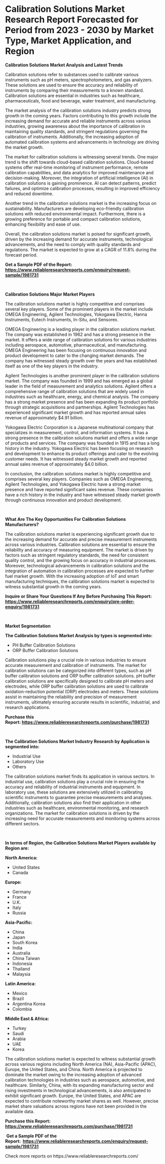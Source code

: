 <p><h1>Calibration Solutions Market Research Report Forecasted for Period from 2023 -  2030 by Market Type, Market Application, and Region</h1></p><p><strong>Calibration Solutions Market Analysis and Latest Trends</strong></p>
<p><p>Calibration solutions refer to substances used to calibrate various instruments such as pH meters, spectrophotometers, and gas analyzers. These solutions are used to ensure the accuracy and reliability of instruments by comparing their measurements to a known standard. Calibration solutions are essential in industries such as healthcare, pharmaceuticals, food and beverage, water treatment, and manufacturing.</p><p>The market analysis of the calibration solutions industry predicts strong growth in the coming years. Factors contributing to this growth include the increasing demand for accurate and reliable instruments across various industries, growing awareness about the importance of calibration in maintaining quality standards, and stringent regulations governing the calibration of instruments. Additionally, the increasing adoption of automated calibration systems and advancements in technology are driving the market growth.</p><p>The market for calibration solutions is witnessing several trends. One major trend is the shift towards cloud-based calibration solutions. Cloud-based systems offer real-time monitoring of instrument performance, remote calibration capabilities, and data analytics for improved maintenance and decision-making. Moreover, the integration of artificial intelligence (AI) in calibration solutions is gaining prominence. AI can detect patterns, predict failures, and optimize calibration processes, resulting in improved efficiency and reduced downtime.</p><p>Another trend in the calibration solutions market is the increasing focus on sustainability. Manufacturers are developing eco-friendly calibration solutions with reduced environmental impact. Furthermore, there is a growing preference for portable and compact calibration solutions, enhancing flexibility and ease of use.</p><p>Overall, the calibration solutions market is poised for significant growth, driven by the increasing demand for accurate instruments, technological advancements, and the need to comply with quality standards and regulations. The market is expected to grow at a CAGR of 11.8% during the forecast period.</p></p>
<p><strong>Get a Sample PDF of the Report:&nbsp; <a href="https://www.reliableresearchreports.com/enquiry/request-sample/1981731">https://www.reliableresearchreports.com/enquiry/request-sample/1981731</a></strong></p>
<p>&nbsp;</p>
<p><strong>Calibration Solutions Major Market Players</strong></p>
<p><p>The calibration solutions market is highly competitive and comprises several key players. Some of the prominent players in the market include OMEGA Engineering, Agilent Technologies, Yokogawa Electric, Hanna Instruments, Eutech Instruments, In-Situ, and Sensorex.</p><p>OMEGA Engineering is a leading player in the calibration solutions market. The company was established in 1962 and has a strong presence in the market. It offers a wide range of calibration solutions for various industries including aerospace, automotive, pharmaceutical, and manufacturing. OMEGA Engineering has been focusing on continuous innovation and product development to cater to the changing market demands. The company has witnessed steady growth over the years and has established itself as one of the key players in the industry.</p><p>Agilent Technologies is another prominent player in the calibration solutions market. The company was founded in 1999 and has emerged as a global leader in the field of measurement and analytics solutions. Agilent offers a comprehensive range of calibration solutions that are widely used in industries such as healthcare, energy, and chemical analysis. The company has a strong market presence and has been expanding its product portfolio through strategic acquisitions and partnerships. Agilent Technologies has experienced significant market growth and has reported annual sales revenue of approximately $4.91 billion.</p><p>Yokogawa Electric Corporation is a Japanese multinational company that specializes in measurement, control, and information systems. It has a strong presence in the calibration solutions market and offers a wide range of products and services. The company was founded in 1915 and has a long history in the industry. Yokogawa Electric has been focusing on research and development to enhance its product offerings and cater to the evolving customer needs. It has witnessed steady market growth and reported annual sales revenue of approximately $4.0 billion.</p><p>In conclusion, the calibration solutions market is highly competitive and comprises several key players. Companies such as OMEGA Engineering, Agilent Technologies, and Yokogawa Electric have a strong market presence and have reported significant sales revenue. These companies have a rich history in the industry and have witnessed steady market growth through continuous innovation and product development.</p></p>
<p>&nbsp;</p>
<p><strong>What Are The Key Opportunities For Calibration Solutions Manufacturers?</strong></p>
<p><p>The calibration solutions market is experiencing significant growth due to the increasing demand for accurate and precise measurement instruments across various industries. Calibration solutions are essential to ensure the reliability and accuracy of measuring equipment. The market is driven by factors such as stringent regulatory standards, the need for consistent quality control, and the growing focus on accuracy in industrial processes. Moreover, technological advancements in calibration solutions and the integration of automation in calibration processes are expected to further fuel market growth. With the increasing adoption of IoT and smart manufacturing techniques, the calibration solutions market is expected to witness substantial growth in the coming years.</p></p>
<p><strong>Inquire or Share Your Questions If Any Before Purchasing This Report: <a href="https://www.reliableresearchreports.com/enquiry/pre-order-enquiry/1981731">https://www.reliableresearchreports.com/enquiry/pre-order-enquiry/1981731</a></strong></p>
<p>&nbsp;</p>
<p><strong>Market Segmentation</strong></p>
<p><strong>The Calibration Solutions Market Analysis by types is segmented into:</strong></p>
<p><ul><li>PH Buffer Calibration Solutions</li><li>ORP Buffer Calibration Solutions</li></ul></p>
<p><p>Calibration solutions play a crucial role in various industries to ensure accurate measurement and calibration of instruments. The market for calibration solutions can be categorized into different types, such as pH buffer calibration solutions and ORP buffer calibration solutions. pH buffer calibration solutions are specifically designed to calibrate pH meters and electrodes, while ORP buffer calibration solutions are used to calibrate oxidation-reduction potential (ORP) electrodes and meters. These solutions assist in maintaining the reliability and precision of measurement instruments, ultimately ensuring accurate results in scientific, industrial, and research applications.</p></p>
<p><strong>Purchase this Report:&nbsp;<a href="https://www.reliableresearchreports.com/purchase/1981731">https://www.reliableresearchreports.com/purchase/1981731</a></strong></p>
<p>&nbsp;</p>
<p><strong>The Calibration Solutions Market Industry Research by Application is segmented into:</strong></p>
<p><ul><li>Industrial Use</li><li>Laboratory Use</li><li>Others</li></ul></p>
<p><p>The calibration solutions market finds its application in various sectors. In industrial use, calibration solutions play a crucial role in ensuring the accuracy and reliability of industrial instruments and equipment. In laboratory use, these solutions are extensively utilized in calibrating scientific instruments to guarantee precise measurements and analyses. Additionally, calibration solutions also find their application in other industries such as healthcare, environmental monitoring, and research organizations. The market for calibration solutions is driven by the increasing need for accurate measurements and monitoring systems across different sectors.</p></p>
<p>&nbsp;</p>
<p><strong>In terms of Region, the Calibration Solutions Market Players available by Region are:</strong></p>
<p>
    <p> <strong> North America: </strong>
        <ul>
            <li>United States</li>
            <li>Canada</li>
        </ul>
        </p> 
    <p> <strong> Europe: </strong>
        <ul>
            <li>Germany</li>
            <li>France</li>
            <li>U.K.</li>
            <li>Italy</li>
            <li>Russia</li>
        </ul>
        </p> 
    <p> <strong> Asia-Pacific: </strong>
        <ul>
            <li>China</li>
            <li>Japan</li>
            <li>South Korea</li>
            <li>India</li>
            <li>Australia</li>
            <li>China Taiwan</li>
            <li>Indonesia</li>
            <li>Thailand</li>
            <li>Malaysia</li>
        </ul>
        </p> 
    <p> <strong> Latin America: </strong>
        <ul>
            <li>Mexico</li>
            <li>Brazil</li>
            <li>Argentina Korea</li>
            <li>Colombia</li>
        </ul>
        </p> 
    <p> <strong> Middle East & Africa: </strong>
        <ul>
            <li>Turkey</li>
            <li>Saudi</li>
            <li>Arabia</li>
            <li>UAE</li>
            <li>Korea</li>
        </ul>
    </p>
    </p>
<p><p>The calibration solutions market is expected to witness substantial growth across various regions including North America (NA), Asia-Pacific (APAC), Europe, the United States, and China. North America is projected to dominate the market owing to the increasing adoption of advanced calibration technologies in industries such as aerospace, automotive, and healthcare. Similarly, China, with its expanding manufacturing sector and rising investments in technological advancements, is also anticipated to exhibit significant growth. Europe, the United States, and APAC are expected to contribute noteworthy market shares as well. However, precise market share valuations across regions have not been provided in the available data.</p></p>
<p><strong>Purchase this Report: <a href="https://www.reliableresearchreports.com/purchase/1981731">https://www.reliableresearchreports.com/purchase/1981731</a></strong></p>
<p>&nbsp;<strong>Get a Sample PDF of the Report:&nbsp;&nbsp;<a href="https://www.reliableresearchreports.com/enquiry/request-sample/1981731">https://www.reliableresearchreports.com/enquiry/request-sample/1981731</a></strong></p>
<p><strong></strong></p>
<p>Check more reports on https://www.reliableresearchreports.com/</p>